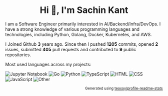 <h1 align="center">Hi 👋, I'm Sachin Kant</h1>

I am a Software Engineer primarily interested in AI/Backend/Infra/DevOps. I have a strong knowledge of various programming languages and technologies, including Python, Golang, Docker, Kubernetes, and AWS.

I Joined Github **3** years ago. Since then I pushed **1205** commits, opened **2** issues, submitted **405** pull requests and contributed to **9** public repositories.

Most used languages across my projects:

![Jupyter Notebook](https://img.shields.io/static/v1?style=flat-square&label=%E2%A0%80&color=555&labelColor=%23DA5B0B&message=Jupyter%20Notebook%EF%B8%B128.3%25)
![Go](https://img.shields.io/static/v1?style=flat-square&label=%E2%A0%80&color=555&labelColor=%2300ADD8&message=Go%EF%B8%B118.1%25)
![Python](https://img.shields.io/static/v1?style=flat-square&label=%E2%A0%80&color=555&labelColor=%233572A5&message=Python%EF%B8%B116%25)
![TypeScript](https://img.shields.io/static/v1?style=flat-square&label=%E2%A0%80&color=555&labelColor=%233178c6&message=TypeScript%EF%B8%B115.8%25)
![HTML](https://img.shields.io/static/v1?style=flat-square&label=%E2%A0%80&color=555&labelColor=%23e34c26&message=HTML%EF%B8%B18.7%25)
![CSS](https://img.shields.io/static/v1?style=flat-square&label=%E2%A0%80&color=555&labelColor=%23663399&message=CSS%EF%B8%B15.7%25)
![JavaScript](https://img.shields.io/static/v1?style=flat-square&label=%E2%A0%80&color=555&labelColor=%23f1e05a&message=JavaScript%EF%B8%B13.4%25)
![Other](https://img.shields.io/static/v1?style=flat-square&label=%E2%A0%80&color=555&labelColor=%23ededed&message=Other%EF%B8%B13.6%25)

<!-- ## 📊 Last 7 Days Coding Stats

<p align="center">
  <img src="https://wakatime.com/share/@018e1f95-e0ef-4761-b275-4553aed18602/77964927-1e18-47b1-bf41-f02b9cac07f4.svg" alt="WakaTime Chart 1" width="49%">
  <img src="https://wakatime.com/share/@018e1f95-e0ef-4761-b275-4553aed18602/5623b7f0-844d-4af1-bdfa-357baf91e22e.svg" alt="WakaTime Chart 2" width="49%">
</p> -->

<p align="right"><sub>Generated using <a href="https://github.com/marketplace/actions/profile-readme-stats">teoxoy/profile-readme-stats</a></sub></p>

